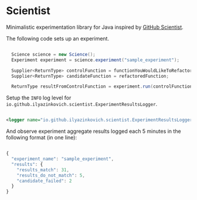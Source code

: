 # Scientist

Minimalistic experimentation library for Java inspired by [GitHub Scientist](https://github.com/github/scientist).

The following code sets up an experiment.

```java

  Science science = new Science();
  Experiment experiment = science.experiment("sample_experiment");

  Supplier<ReturnType> controlFunction = functionYouWouldLikeToRefactor;
  Supplier<ReturnType> candidateFunction = refactoredFunction;

  ReturnType resultFromControlFunction = experiment.run(controlFunction, candidateFunction);

```

Setup the `INFO` log level for `io.github.ilyazinkovich.scientist.ExperimentResultsLogger`.

```xml

<logger name="io.github.ilyazinkovich.scientist.ExperimentResultsLogger" level="INFO" />

```

And observe experiment aggregate results logged each 5 minutes in the following format (in one line):

```js

{
  "experiment_name": "sample_experiment",
  "results": {
    "results_match": 31,
    "results_do_not_match": 5,
    "candidate_failed": 2
  }
}

```
